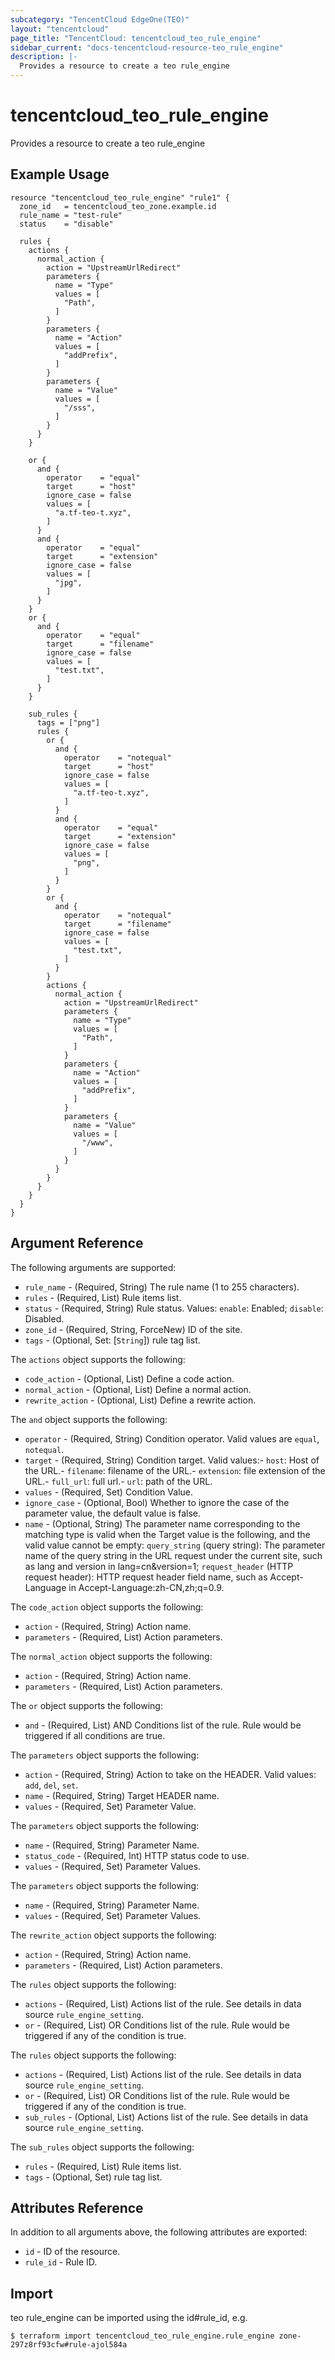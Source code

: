 ```yaml
---
subcategory: "TencentCloud EdgeOne(TEO)"
layout: "tencentcloud"
page_title: "TencentCloud: tencentcloud_teo_rule_engine"
sidebar_current: "docs-tencentcloud-resource-teo_rule_engine"
description: |-
  Provides a resource to create a teo rule_engine
---
```


# tencentcloud_teo_rule_engine

Provides a resource to create a teo rule_engine

## Example Usage

```hcl
resource "tencentcloud_teo_rule_engine" "rule1" {
  zone_id   = tencentcloud_teo_zone.example.id
  rule_name = "test-rule"
  status    = "disable"

  rules {
    actions {
      normal_action {
        action = "UpstreamUrlRedirect"
        parameters {
          name = "Type"
          values = [
            "Path",
          ]
        }
        parameters {
          name = "Action"
          values = [
            "addPrefix",
          ]
        }
        parameters {
          name = "Value"
          values = [
            "/sss",
          ]
        }
      }
    }

    or {
      and {
        operator    = "equal"
        target      = "host"
        ignore_case = false
        values = [
          "a.tf-teo-t.xyz",
        ]
      }
      and {
        operator    = "equal"
        target      = "extension"
        ignore_case = false
        values = [
          "jpg",
        ]
      }
    }
    or {
      and {
        operator    = "equal"
        target      = "filename"
        ignore_case = false
        values = [
          "test.txt",
        ]
      }
    }

    sub_rules {
      tags = ["png"]
      rules {
        or {
          and {
            operator    = "notequal"
            target      = "host"
            ignore_case = false
            values = [
              "a.tf-teo-t.xyz",
            ]
          }
          and {
            operator    = "equal"
            target      = "extension"
            ignore_case = false
            values = [
              "png",
            ]
          }
        }
        or {
          and {
            operator    = "notequal"
            target      = "filename"
            ignore_case = false
            values = [
              "test.txt",
            ]
          }
        }
        actions {
          normal_action {
            action = "UpstreamUrlRedirect"
            parameters {
              name = "Type"
              values = [
                "Path",
              ]
            }
            parameters {
              name = "Action"
              values = [
                "addPrefix",
              ]
            }
            parameters {
              name = "Value"
              values = [
                "/www",
              ]
            }
          }
        }
      }
    }
  }
}
```

## Argument Reference

The following arguments are supported:

* `rule_name` - (Required, String) The rule name (1 to 255 characters).
* `rules` - (Required, List) Rule items list.
* `status` - (Required, String) Rule status. Values: `enable`: Enabled; `disable`: Disabled.
* `zone_id` - (Required, String, ForceNew) ID of the site.
* `tags` - (Optional, Set: [`String`]) rule tag list.

The `actions` object supports the following:

* `code_action` - (Optional, List) Define a code action.
* `normal_action` - (Optional, List) Define a normal action.
* `rewrite_action` - (Optional, List) Define a rewrite action.

The `and` object supports the following:

* `operator` - (Required, String) Condition operator. Valid values are `equal`, `notequal`.
* `target` - (Required, String) Condition target. Valid values:- `host`: Host of the URL.- `filename`: filename of the URL.- `extension`: file extension of the URL.- `full_url`: full url.- `url`: path of the URL.
* `values` - (Required, Set) Condition Value.
* `ignore_case` - (Optional, Bool) Whether to ignore the case of the parameter value, the default value is false.
* `name` - (Optional, String) The parameter name corresponding to the matching type is valid when the Target value is the following, and the valid value cannot be empty: `query_string` (query string): The parameter name of the query string in the URL request under the current site, such as lang and version in lang=cn&version=1; `request_header` (HTTP request header): HTTP request header field name, such as Accept-Language in Accept-Language:zh-CN,zh;q=0.9.

The `code_action` object supports the following:

* `action` - (Required, String) Action name.
* `parameters` - (Required, List) Action parameters.

The `normal_action` object supports the following:

* `action` - (Required, String) Action name.
* `parameters` - (Required, List) Action parameters.

The `or` object supports the following:

* `and` - (Required, List) AND Conditions list of the rule. Rule would be triggered if all conditions are true.

The `parameters` object supports the following:

* `action` - (Required, String) Action to take on the HEADER. Valid values: `add`, `del`, `set`.
* `name` - (Required, String) Target HEADER name.
* `values` - (Required, Set) Parameter Value.

The `parameters` object supports the following:

* `name` - (Required, String) Parameter Name.
* `status_code` - (Required, Int) HTTP status code to use.
* `values` - (Required, Set) Parameter Values.

The `parameters` object supports the following:

* `name` - (Required, String) Parameter Name.
* `values` - (Required, Set) Parameter Values.

The `rewrite_action` object supports the following:

* `action` - (Required, String) Action name.
* `parameters` - (Required, List) Action parameters.

The `rules` object supports the following:

* `actions` - (Required, List) Actions list of the rule. See details in data source `rule_engine_setting`.
* `or` - (Required, List) OR Conditions list of the rule. Rule would be triggered if any of the condition is true.

The `rules` object supports the following:

* `actions` - (Required, List) Actions list of the rule. See details in data source `rule_engine_setting`.
* `or` - (Required, List) OR Conditions list of the rule. Rule would be triggered if any of the condition is true.
* `sub_rules` - (Optional, List) Actions list of the rule. See details in data source `rule_engine_setting`.

The `sub_rules` object supports the following:

* `rules` - (Required, List) Rule items list.
* `tags` - (Optional, Set) rule tag list.

## Attributes Reference

In addition to all arguments above, the following attributes are exported:

* `id` - ID of the resource.
* `rule_id` - Rule ID.


## Import

teo rule_engine can be imported using the id#rule_id, e.g.
```
$ terraform import tencentcloud_teo_rule_engine.rule_engine zone-297z8rf93cfw#rule-ajol584a
```


